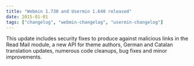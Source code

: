 ```yaml
---
title: "Webmin 1.730 and Usermin 1.640 released"
date: 2015-01-01
tags: ["changelog", "webmin-changelog", "usermin-changelog"]
---
```


This update includes security fixes to produce against malicious links in the Read Mail module, a new API for theme authors, German and Catalan translation updates, numerous code cleanups, bug fixes and minor improvements.
